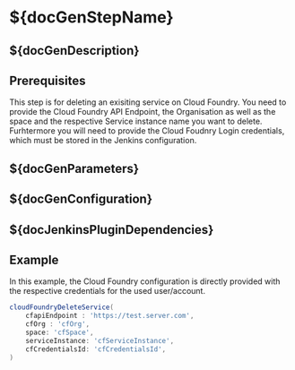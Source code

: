 # ${docGenStepName}

## ${docGenDescription}

## Prerequisites

This step is for deleting an exisiting service on Cloud Foundry.
You need to provide the Cloud Foundry API Endpoint, the Organisation as well as the space and the respective Service instance name you want to delete. 
Furhtermore you will need to provide the Cloud Foudnry Login credentials, which must be stored in the Jenkins configuration.

## ${docGenParameters}

## ${docGenConfiguration}

## ${docJenkinsPluginDependencies}

## Example

In this example, the Cloud Foundry configuration is directly provided with the respective credentials for the used user/account.

```groovy
cloudFoundryDeleteService(
    cfapiEndpoint : 'https://test.server.com',
    cfOrg : 'cfOrg',
    space: 'cfSpace',
    serviceInstance: 'cfServiceInstance',
    cfCredentialsId: 'cfCredentialsId',
) 
```